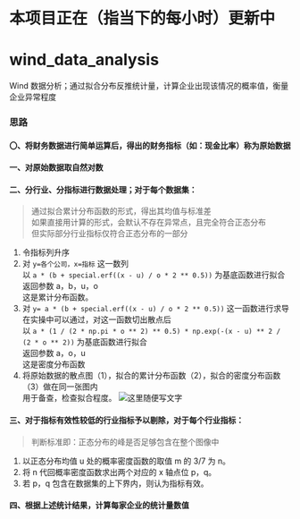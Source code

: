 # 本项目正在（指当下的每小时）更新中
# wind_data_analysis
Wind 数据分析；通过拟合分布反推统计量，计算企业出现该情况的概率值，衡量企业异常程度
### 思路
#### 〇、将财务数据进行简单运算后，得出的财务指标（如：现金比率）称为原始数据
#### 一、对原始数据取自然对数
#### 二、分行业、分指标进行数据处理；对于每个数据集：
> 通过拟合累计分布函数的形式，得出其均值与标准差  
> 如果直接用计算的形式，会默认不存在异常点，且完全符合正态分布  
> 但实际部分行业指标仅符合正态分布的一部分
1. 令指标列升序
2. 对 `y=各个公司，x=指标` 这一数列  
以 `a * (b + special.erf((x - u) / o * 2 ** 0.5))` 为基底函数进行拟合  
返回参数 a，b，u，o  
这是累计分布函数。
3. 对 `y= a * (b + special.erf((x - u) / o * 2 ** 0.5))` 这一函数进行求导  
在实操中可以通过，对这一函数切出散点后  
以 `a * (1 / (2 * np.pi * o ** 2) ** 0.5) * np.exp(-(x - u) ** 2 / (2 * o ** 2))` 为基底函数进行拟合  
返回参数 a，o，u  
这是密度分布函数  
4. 将原始数据的散点图（1），拟合的累计分布函数（2），拟合的密度分布函数（3）做在同一张图内  
用于备查，检查拟合程度。
![这里随便写文字](https://github.com/Fieyina/wind_data_analysis/blob/master/lib/inventory%20ratio.png)
#### 三、对于指标有效性较低的行业指标予以剔除，对于每个行业指标：
> 判断标准即：正态分布的峰是否足够包含在整个图像中
1. 以正态分布均值 u 处的概率密度函数的取值 m 的 3/7 为 n。
2. 将 n 代回概率密度函数求出两个对应的 x 轴点位 p，q。
3. 若 p，q 包含在数据集的上下界内，则认为指标有效。
#### 四、根据上述统计结果，计算每家企业的统计量数值
